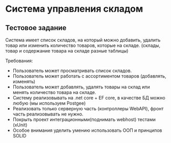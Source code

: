 # Система управления складом
## Тестовое задание

Система имеет список складов, на который можно добавить, удалить товар или изменить количество товаров, которые на складе. (склады, товар и содержание товара на складе разные таблицы)

Требования:
* Пользователь может просматривать список складов.
* Пользователь может работать с ассортиментом товаров (добавлять, изменять)
* Пользователь может добавлять, удалять товары на склад или менять количество товара на складе.
* Систему реализовывать на .net core + EF core, в качестве БД можно любую (мы используем Postgee)
* Реализовать только серверную часть (контроллеры WebAPI), фронт часть реализовывать не нужно.
* Покрыть проект интеграционными(поднимать webhost) тестами (xUnit)
* Особое внимания уделить умению использовать ООП и принципов SOLID
